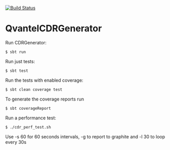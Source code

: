 [![Build Status](https://travis-ci.com/flygare/QvantelCDRGenerator.svg?token=B6YLB31LLNNKsSzKXpCe&branch=master)](https://travis-ci.com/flygare/QvantelCDRGenerator)

# QvantelCDRGenerator

Run CDRGenerator:
```
$ sbt run
```

Run just tests:
```
$ sbt test
```

Run the tests with enabled coverage:
```
$ sbt clean coverage test
```

To generate the coverage reports run
```
$ sbt coverageReport
```

Run a performance test:
```
$ ./cdr_perf_test.sh
```
Use -s 60 for 60 seconds intervals, -g to report to graphite and -l 30 to loop every 30s

